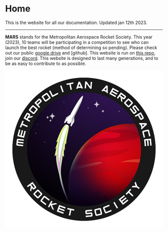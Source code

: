 # Home

This is the website for all our documentation. Updated jan 12th 2023.

---

**MARS** stands for the Metropolitan Aerospace Rocket Society. This year (2023), 10 teams will be participating in a competition to see who can launch the best rocket (method of determining so pending). Please check out our public [google drive] and [github]. This website is run on [this repo], join our [discord]. This website is designed to last many generations, and to be as easy to contribute to as possible.

[google drive]: https://drive.google.com/drive/folders/1su8x4vkgnDxWnVwPmmk2WvCllnf5fLLx?usp=sharing

[git hub]: https://github.com/zeulewan/avionics_code

[this repo]: https://github.com/zeulewan/marswebsite

[discord]: https://discord.gg/BaQZkd2TKj

<div class="image-container">
<a href="https://www.linkedin.com/in/harakhmehta/"><img src="img/logo.png" /></a>
</div>
<!---
<div class="text-center">
<a href="getting-started/" class="btn btn-primary" role="button">Getting Started</a>
<a href="user-guide/" class="btn btn-primary" role="button">User Guide</a>
</div>
-->
<!---
<div class="jumbotron">
<h2 class="display-4 text-center">Helpers</h2>
-->
<!---
<div class="row">
  <div class="col-sm-6">
    <div class="card">
      <div class="card-body">
          <article>
            <header>
              <h2><a href="https://nikolaisydorenko.com/">Nikolai<br />
              Sydorenko</a></h2>
            </header>
            <a href="https://nikolaisydorenko.com/"><img src="img/portraits/kolya.jpg" alt="" /></a>
            <p>My name is Nikolai. I am a third year aerospace engineering student specializing in spacecraft stream. My main mission in this team is to promote rocketry for all enthusiasts and create the best learning environment for everyone to educate people how to design and manufacture your own model rocket. </p>
          </article>
      </div>
    </div>
  </div>
  <div class="col-sm-6">
    <div class="card">
      <div class="card-body">
        <article>
          <header>
            <h2><a href="https://zeul.ca/">Zeul<br />
            Mordasiewicz</a></h2>
          </header>
          <a href="https://zeul.ca/"><img src="img/portraits/zeul.jpg" alt="" /></a>
          <p>Hi I'm Zeul. Here's a picture of me and my dog trudy even though shes not looking at the camera it was the only photo I got of us in the camping chairs.</p>
        </article>
      </div>
    </div>
  </div>
</div>

<div class="row">
  <div class="col-sm-6">
    <div class="card">
      <div class="card-body">
        <article>
          <header>
            <h2><a href="https://www.linkedin.com/in/bao-tran-aero/">Bao<br>
            Tran</a></h2>
          </header>
          <a href="https://www.linkedin.com/in/bao-tran-aero/"><img src="img/portraits/bao.jpg" alt="" /></a>
          <p>Hey everyone! My name is Bao Tran and I’m a helper for MARS! As a third year aerospace engineer student, my goal is teach you guys how to simulate, design and manufacture your very own rocket! I want to teach the next generation of aerospace engineers so you can give everyone a better future (PS. Join MetRocketry as well!)</p>
        </article>
      </div>
    </div>
  </div>
  <div class="col-sm-6">
    <div class="card">
      <div class="card-body">
        <article>
          <header>
            <h2><a href="https://www.linkedin.com/in/bao-tran-aero/">Oscar<br>
            Oscarson</a></h2>
          </header>
          <p>Hi I'm Oscar</p>
        </article>
      </div>
    </div>
  </div>
<</div>
</div> 
-->
